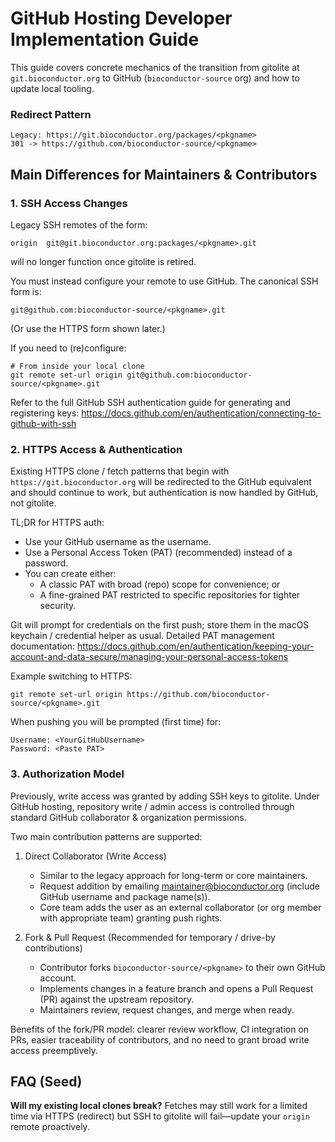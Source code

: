 # GitHub Hosting Developer Implementation Guide

This guide covers concrete mechanics of the transition from gitolite at `git.bioconductor.org` to GitHub (`bioconductor-source` org) and how to update local tooling.

### Redirect Pattern
```
Legacy: https://git.bioconductor.org/packages/<pkgname>
301 -> https://github.com/bioconductor-source/<pkgname>
```

## Main Differences for Maintainers & Contributors

### 1. SSH Access Changes
Legacy SSH remotes of the form:
```
origin	git@git.bioconductor.org:packages/<pkgname>.git
```
will no longer function once gitolite is retired.

You must instead configure your remote to use GitHub. The canonical SSH form is:
```
git@github.com:bioconductor-source/<pkgname>.git
```
(Or use the HTTPS form shown later.)

If you need to (re)configure:
```
# From inside your local clone
git remote set-url origin git@github.com:bioconductor-source/<pkgname>.git
```

Refer to the full GitHub SSH authentication guide for generating and registering keys:
https://docs.github.com/en/authentication/connecting-to-github-with-ssh

### 2. HTTPS Access & Authentication
Existing HTTPS clone / fetch patterns that begin with `https://git.bioconductor.org` will be redirected to the GitHub equivalent and should continue to work, but authentication is now handled by GitHub, not gitolite.

TL;DR for HTTPS auth:
* Use your GitHub username as the username.
* Use a Personal Access Token (PAT) (recommended) instead of a password.
* You can create either:
  * A classic PAT with broad (repo) scope for convenience; or
  * A fine-grained PAT restricted to specific repositories for tighter security.

Git will prompt for credentials on the first push; store them in the macOS keychain / credential helper as usual. Detailed PAT management documentation:
https://docs.github.com/en/authentication/keeping-your-account-and-data-secure/managing-your-personal-access-tokens

Example switching to HTTPS:
```
git remote set-url origin https://github.com/bioconductor-source/<pkgname>.git
```
When pushing you will be prompted (first time) for:
```
Username: <YourGitHubUsername>
Password: <Paste PAT>
```

### 3. Authorization Model
Previously, write access was granted by adding SSH keys to gitolite. Under GitHub hosting, repository write / admin access is controlled through standard GitHub collaborator & organization permissions.

Two main contribution patterns are supported:

1. Direct Collaborator (Write Access)
   * Similar to the legacy approach for long-term or core maintainers.
   * Request addition by emailing maintainer@bioconductor.org (include GitHub username and package name(s)).
   * Core team adds the user as an external collaborator (or org member with appropriate team) granting push rights.

2. Fork & Pull Request (Recommended for temporary / drive-by contributions)
   * Contributor forks `bioconductor-source/<pkgname>` to their own GitHub account.
   * Implements changes in a feature branch and opens a Pull Request (PR) against the upstream repository.
   * Maintainers review, request changes, and merge when ready.

Benefits of the fork/PR model: clearer review workflow, CI integration on PRs, easier traceability of contributors, and no need to grant broad write access preemptively.

## FAQ (Seed)
**Will my existing local clones break?**
Fetches may still work for a limited time via HTTPS (redirect) but SSH to gitolite will fail—update your `origin` remote proactively.
